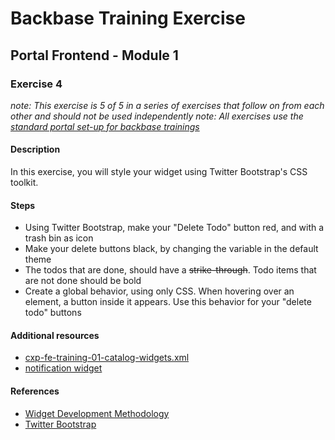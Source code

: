 # Backbase Training Exercise

## Portal Frontend - Module 1

### Exercise 4

_note: This exercise is 5 of 5 in a series of exercises that follow on from each other and should not be used independently_
_note: All exercises use the [standard portal set-up for backbase trainings](https://my.backbase.com/resources/how-to-guides/getting-your-first-launchpad-based-portal-set-up/)_

#### Description

In this exercise, you will style your widget using Twitter Bootstrap's CSS toolkit.

#### Steps

 - Using Twitter Bootstrap, make your "Delete Todo" button red, and with a trash bin as icon
 - Make your delete buttons black, by changing the variable in the default theme
 - The todos that are done, should have a ~~strike-through~~. Todo items that are not done should be bold
 - Create a global behavior, using only CSS. When hovering over an element, a button inside it appears. Use this behavior for your "delete todo" buttons

#### Additional resources

 - [cxp-fe-training-01-catalog-widgets.xml](../../../../../config-info/import/cxp-fe-training-01-catalog-widgets.xml)
 - [notification widget](../pf1e4-todo-notification/)

#### References

 - [Widget Development Methodology](https://github.com/Backbase/methodology-widget-development)
 - [Twitter Bootstrap](http://getbootstrap.com/)
